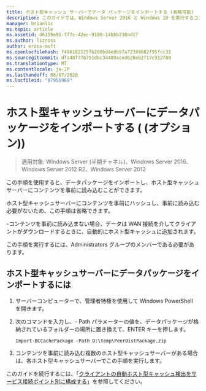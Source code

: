 ```yaml
---
title: ホスト型キャッシュ サーバーでデータ パッケージをインポートする (省略可能)
description: このガイドでは、Windows Server 2016 と Windows 10 を実行するコンピューターに、ホスト型キャッシュモードで BranchCache を展開する手順について説明します。
manager: brianlic
ms.topic: article
ms.assetid: d6159e91-f77c-42ec-9180-14bbb230ad17
ms.author: lizross
author: eross-msft
ms.openlocfilehash: f496182125fb288bd4e8b97a72389682f95fcc31
ms.sourcegitcommit: dfa48f77b751dbc34409aced628eb2f17c912f08
ms.translationtype: MT
ms.contentlocale: ja-JP
ms.lasthandoff: 08/07/2020
ms.locfileid: "87955969"
---
```

# <a name="import-data-packages-on-the-hosted-cache-server-optional"></a>ホスト型キャッシュサーバーにデータパッケージをインポートする \( (オプション)\)

>適用対象: Windows Server (半期チャネル)、Windows Server 2016、Windows Server 2012 R2、Windows Server 2012

この手順を使用すると、データパッケージをインポートし、ホスト型キャッシュサーバーにコンテンツを事前に読み込むことができます。

ホスト型キャッシュサーバーにコンテンツを事前にハッシュし、事前に読み込む必要がないため、この手順は省略できます。

\-コンテンツを事前に読み込まない場合、データは WAN 接続を介してクライアントがダウンロードするときに、自動的にホスト型キャッシュに追加されます。

この手順を実行するには、Administrators グループのメンバーである必要があります。

## <a name="to-import-data-packages-on-the-hosted-cache-server"></a>ホスト型キャッシュサーバーにデータパッケージをインポートするには

1. サーバーコンピューターで、管理者特権を使用して Windows PowerShell を開きます。

2. 次のコマンドを入力し、– Path パラメーターの値を、データパッケージが格納されているフォルダーの場所に置き換えて、ENTER キーを押します。

    ```
    Import-BCCachePackage –Path D:\temp\PeerDistPackage.zip
    ```

3. コンテンツを事前に読み込む複数のホスト型キャッシュサーバーがある場合は、各ホスト型キャッシュサーバーでこの手順を実行します。

このガイドを続行するには、「[クライアントの自動ホスト型キャッシュ検出をサービス接続ポイント別に構成する](10-Bc-Client-By-Scp.md)」を参照してください。
